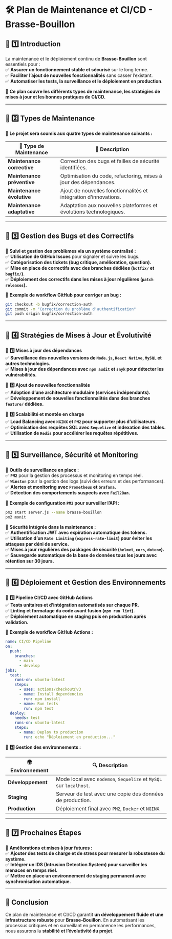 # 🛠️ **Plan de Maintenance et CI/CD - Brasse-Bouillon**

## **📌 1️⃣ Introduction**  

La maintenance et le déploiement continu de **Brasse-Bouillon** sont essentiels pour :  
✅ **Assurer un fonctionnement stable et sécurisé** sur le long terme.  
✅ **Faciliter l’ajout de nouvelles fonctionnalités** sans casser l’existant.  
✅ **Automatiser les tests, la surveillance et le déploiement en production**.  

📌 **Ce plan couvre les différents types de maintenance, les stratégies de mises à jour et les bonnes pratiques de CI/CD.**  

---

## **📌 2️⃣ Types de Maintenance**  

📌 **Le projet sera soumis aux quatre types de maintenance suivants :**  

| 🔧 **Type de Maintenance** | 📌 **Description** |
|----------------|----------------|
| **Maintenance corrective** | Correction des bugs et failles de sécurité identifiées. |
| **Maintenance préventive** | Optimisation du code, refactoring, mises à jour des dépendances. |
| **Maintenance évolutive** | Ajout de nouvelles fonctionnalités et intégration d’innovations. |
| **Maintenance adaptative** | Adaptation aux nouvelles plateformes et évolutions technologiques. |

---

## **📌 3️⃣ Gestion des Bugs et des Correctifs**  

📌 **Suivi et gestion des problèmes via un système centralisé :**  
✅ **Utilisation de GitHub Issues** pour signaler et suivre les bugs.  
✅ **Catégorisation des tickets (bug critique, amélioration, question).**  
✅ **Mise en place de correctifs avec des branches dédiées (`hotfix/` et `bugfix/`).**  
✅ **Déploiement des correctifs dans les mises à jour régulières (`patch releases`).**  

📌 **Exemple de workflow GitHub pour corriger un bug :**  

```bash
git checkout -b bugfix/correction-auth
git commit -m "Correction du problème d'authentification"
git push origin bugfix/correction-auth
```

---

## **📌 4️⃣ Stratégies de Mises à Jour et Évolutivité**  

📌 **1️⃣ Mises à jour des dépendances**  
✅ **Surveillance des nouvelles versions de `Node.js`, `React Native`, `MySQL` et autres technologies.**  
✅ **Mises à jour des dépendances avec `npm audit` et `snyk` pour détecter les vulnérabilités.**  

📌 **2️⃣ Ajout de nouvelles fonctionnalités**  
✅ **Adoption d’une architecture modulaire (services indépendants).**  
✅ **Développement de nouvelles fonctionnalités dans des branches `feature/` dédiées.**  

📌 **3️⃣ Scalabilité et montée en charge**  
✅ **Load Balancing avec `NGINX` et `PM2` pour supporter plus d’utilisateurs.**  
✅ **Optimisation des requêtes SQL avec `Sequelize` et indexation des tables.**  
✅ **Utilisation de `Redis` pour accélérer les requêtes répétitives.**  

---

## **📌 5️⃣ Surveillance, Sécurité et Monitoring**  

📌 **Outils de surveillance en place :**  
✅ **`PM2`** pour la gestion des processus et monitoring en temps réel.  
✅ **`Winston`** pour la gestion des logs (suivi des erreurs et des performances).  
✅ **Alertes et monitoring avec `Prometheus` et `Grafana`.**  
✅ **Détection des comportements suspects avec `Fail2Ban`.**  

📌 **Exemple de configuration `PM2` pour surveiller l’API :**  

```bash
pm2 start server.js --name brasse-bouillon
pm2 monit
```

📌 **Sécurité intégrée dans la maintenance :**  
✅ **Authentification JWT avec expiration automatique des tokens.**  
✅ **Utilisation d’un `Rate Limiting` (`express-rate-limit`) pour éviter les attaques par déni de service.**  
✅ **Mises à jour régulières des packages de sécurité (`helmet`, `cors`, `dotenv`).**  
✅ **Sauvegarde automatique de la base de données tous les jours avec rétention sur 30 jours.**  

---

## **📌 6️⃣ Déploiement et Gestion des Environnements**  

📌 **1️⃣ Pipeline CI/CD avec GitHub Actions**  
✅ **Tests unitaires et d’intégration automatisés sur chaque PR.**  
✅ **Linting et formatage du code avant fusion (`npm run lint`).**  
✅ **Déploiement automatique en staging puis en production après validation.**  

📌 **Exemple de workflow GitHub Actions :**  

```yaml
name: CI/CD Pipeline
on:
  push:
    branches:
      - main
      - develop
jobs:
  test:
    runs-on: ubuntu-latest
    steps:
      - uses: actions/checkout@v3
      - name: Install dependencies
        run: npm install
      - name: Run tests
        run: npm test
  deploy:
    needs: test
    runs-on: ubuntu-latest
    steps:
      - name: Deploy to production
        run: echo "Déploiement en production..."
```

📌 **2️⃣ Gestion des environnements :**  

| 🌍 **Environnement** | 🔍 **Description** |
|----------------|----------------|
| **Développement** | Mode local avec `nodemon`, `Sequelize` et `MySQL` sur `localhost`. |
| **Staging** | Serveur de test avec une copie des données de production. |
| **Production** | Déploiement final avec `PM2`, `Docker` et `NGINX`. |

---

## **📌 7️⃣ Prochaines Étapes**  

📌 **Améliorations et mises à jour futures :**  
✅ **Ajouter des tests de charge et de stress pour mesurer la robustesse du système.**  
✅ **Intégrer un IDS (Intrusion Detection System) pour surveiller les menaces en temps réel.**  
✅ **Mettre en place un environnement de staging permanent avec synchronisation automatique.**  

---

## **📌 Conclusion**  

Ce plan de maintenance et CI/CD garantit **un développement fluide et une infrastructure robuste** pour **Brasse-Bouillon**. En automatisant les processus critiques et en surveillant en permanence les performances, nous assurons la **stabilité et l’évolutivité du projet**.
